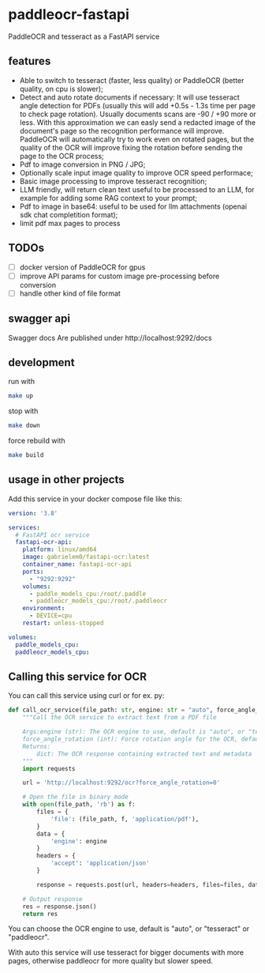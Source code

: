 # paddleocr-fastapi
PaddleOCR and tesseract as a FastAPI service

## features
- Able to switch to tesseract (faster, less quality) or PaddleOCR (better quality, on cpu is slower); 
- Detect and auto rotate documents if necessary: It will use tesseract angle detection for PDFs (usually this will add +0.5s - 1.3s time per page to check page rotation). Usually documents scans are -90 / +90  more or less. With this approximation we can easly send a redacted image of the document's page so the recognition performance will improve. PaddleOCR will automatically try to work even on rotated pages, but the quality of the OCR will improve fixing the rotation before sending the page to the OCR process;
- Pdf to image conversion in PNG / JPG;
- Optionally scale input image quality to improve OCR speed performace;
- Basic image processing to improve tesseract recognition;
- LLM friendly, will return clean text useful to be processed to an LLM, for example for adding some RAG context to your prompt;
- Pdf to image in base64: useful to be used for llm attachments (openai sdk chat completition format);
- limit pdf max pages to process

## TODOs
- [ ] docker version of PaddleOCR for gpus
- [ ] improve API params for custom image pre-processing before conversion
- [ ] handle other kind of file format 

## swagger api
Swagger docs Are published under http://localhost:9292/docs

## development

run with 
```sh
make up
```

stop with 
```sh
make down
```

force rebuild with 
```sh
make build
```

## usage in other projects
Add this service in your docker compose file like this:

```yml
version: '3.8'

services:
  # FastAPI ocr service
  fastapi-ocr-api:
    platform: linux/amd64
    image: gabrielem0/fastapi-ocr:latest
    container_name: fastapi-ocr-api
    ports:
      - "9292:9292"
    volumes:
      - paddle_models_cpu:/root/.paddle
      - paddleocr_models_cpu:/root/.paddleocr
    environment:
      - DEVICE=cpu
    restart: unless-stopped

volumes:
  paddle_models_cpu:
  paddleocr_models_cpu:
```

## Calling this service for OCR
You can call this service using curl or for ex. py:

```py
def call_ocr_service(file_path: str, engine: str = "auto", force_angle_rotation = 0):
    """Call the OCR service to extract text from a PDF file

    Args:engine (str): The OCR engine to use, default is "auto", or "tesseract" or "paddleocr"
    force_angle_rotation (int): Force rotation angle for the OCR, default is 0 (no rotation)
    Returns:
        dict: The OCR response containing extracted text and metadata
    """
    import requests

    url = 'http://localhost:9292/ocr?force_angle_rotation=0'

    # Open the file in binary mode
    with open(file_path, 'rb') as f:
        files = {
            'file': (file_path, f, 'application/pdf'),
        }
        data = {
            'engine': engine
        }
        headers = {
            'accept': 'application/json'
        }

        response = requests.post(url, headers=headers, files=files, data=data)

    # Output response
    res = response.json()
    return res
```

You can choose the OCR engine to use, default is "auto", or "tesseract" or "paddleocr".

With auto this service will use tesseract for bigger documents with more pages, otherwise paddleocr for more quality but slower speed.

